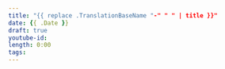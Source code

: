 ```yaml
---
title: "{{ replace .TranslationBaseName "-" " " | title }}"
date: {{ .Date }}
draft: true
youtube-id: 
length: 0:00
tags: 
---
```

